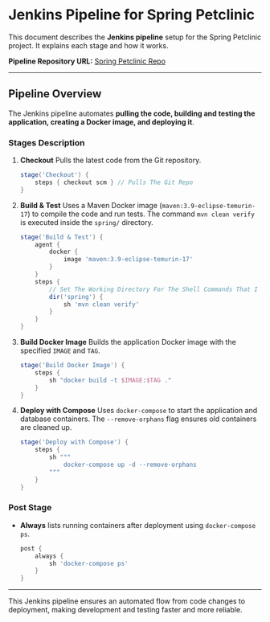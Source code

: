 # Jenkins Pipeline for Spring Petclinic

This document describes the **Jenkins pipeline** setup for the Spring Petclinic project. It explains each stage and how it works.

**Pipeline Repository URL:** [Spring Petclinic Repo](https://github.com/bbodda123/Pipeline/tree/edits)

---

## Pipeline Overview

The Jenkins pipeline automates **pulling the code, building and testing the application, creating a Docker image, and deploying it**.

### Stages Description

1. **Checkout** Pulls the latest code from the Git repository.

    ```groovy
    stage('Checkout') {
        steps { checkout scm } // Pulls The Git Repo
    }
    ```

2. **Build & Test**
   Uses a Maven Docker image (`maven:3.9-eclipse-temurin-17`) to compile the code and run tests. The command `mvn clean verify` is executed inside the `spring/` directory.
    ```groovy
    stage('Build & Test') {
        agent {
            docker { 
                image 'maven:3.9-eclipse-temurin-17' 
            }
        }
        steps {
            // Set The Working Directory For The Shell Commands That I Will write To Make The Testing..
            dir('spring') {
                sh 'mvn clean verify'
            }
        }
    }
    ```

3. **Build Docker Image**
   Builds the application Docker image with the specified `IMAGE` and `TAG`.
    ```groovy
    stage('Build Docker Image') {
        steps {
            sh "docker build -t $IMAGE:$TAG ."
        }
    }
    ```
4. **Deploy with Compose**
   Uses `docker-compose` to start the application and database containers. The `--remove-orphans` flag ensures old containers are cleaned up.
    ```groovy
    stage('Deploy with Compose') {
        steps {
            sh """
                docker-compose up -d --remove-orphans
            """
        }
    }
    ```
### Post Stage

* **Always** lists running containers after deployment using `docker-compose ps`.

    ```groovy
    post {
        always {
            sh 'docker-compose ps'
        }
    }
    ```
---

This Jenkins pipeline ensures an automated flow from code changes to deployment, making development and testing faster and more reliable.
